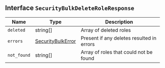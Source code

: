 ## Interface `SecurityBulkDeleteRoleResponse`

| Name | Type | Description |
| - | - | - |
| `deleted` | string[] | Array of deleted roles |
| `errors` | [SecurityBulkError](./SecurityBulkError.md) | Present if any deletes resulted in errors |
| `not_found` | string[] | Array of roles that could not be found |
